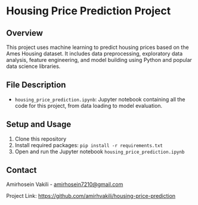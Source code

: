 # Housing Price Prediction Project

## Overview
This project uses machine learning to predict housing prices based on the Ames Housing dataset. It includes data preprocessing, exploratory data analysis, feature engineering, and model building using Python and popular data science libraries.

## File Description
- `housing_price_prediction.ipynb`: Jupyter notebook containing all the code for this project, from data loading to model evaluation.

## Setup and Usage
1. Clone this repository
2. Install required packages: `pip install -r requirements.txt`
3. Open and run the Jupyter notebook `housing_price_prediction.ipynb`

## Contact
Amirhosein Vakili - amirhosein7210@gmail.com

Project Link: https://github.com/amirhvakili/housing-price-prediction